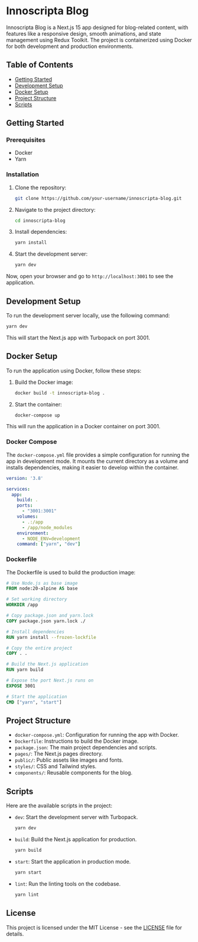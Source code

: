 
# Innoscripta Blog

Innoscripta Blog is a Next.js 15 app designed for blog-related content, with features like a responsive design, smooth animations, and state management using Redux Toolkit. The project is containerized using Docker for both development and production environments.

## Table of Contents

- [Getting Started](#getting-started)
- [Development Setup](#development-setup)
- [Docker Setup](#docker-setup)
- [Project Structure](#project-structure)
- [Scripts](#scripts)

## Getting Started

### Prerequisites

- Docker
- Yarn

### Installation

1. Clone the repository:
   ```bash
   git clone https://github.com/your-username/innoscripta-blog.git
   ```

2. Navigate to the project directory:
   ```bash
   cd innoscripta-blog
   ```

3. Install dependencies:
   ```bash
   yarn install
   ```

4. Start the development server:
   ```bash
   yarn dev
   ```

Now, open your browser and go to `http://localhost:3001` to see the application.

## Development Setup

To run the development server locally, use the following command:

```bash
yarn dev
```

This will start the Next.js app with Turbopack on port 3001.

## Docker Setup

To run the application using Docker, follow these steps:

1. Build the Docker image:
   ```bash
   docker build -t innoscripta-blog .
   ```

2. Start the container:
   ```bash
   docker-compose up
   ```

This will run the application in a Docker container on port 3001.

### Docker Compose

The `docker-compose.yml` file provides a simple configuration for running the app in development mode. It mounts the current directory as a volume and installs dependencies, making it easier to develop within the container.

```yaml
version: '3.8'

services:
  app:
    build: .
    ports:
      - "3001:3001"
    volumes:
      - .:/app
      - /app/node_modules
    environment:
      - NODE_ENV=development
    command: ["yarn", "dev"]
```

### Dockerfile

The Dockerfile is used to build the production image:

```dockerfile
# Use Node.js as base image
FROM node:20-alpine AS base

# Set working directory
WORKDIR /app

# Copy package.json and yarn.lock
COPY package.json yarn.lock ./

# Install dependencies
RUN yarn install --frozen-lockfile

# Copy the entire project
COPY . .

# Build the Next.js application
RUN yarn build

# Expose the port Next.js runs on
EXPOSE 3001

# Start the application
CMD ["yarn", "start"]
```

## Project Structure

- `docker-compose.yml`: Configuration for running the app with Docker.
- `Dockerfile`: Instructions to build the Docker image.
- `package.json`: The main project dependencies and scripts.
- `pages/`: The Next.js pages directory.
- `public/`: Public assets like images and fonts.
- `styles/`: CSS and Tailwind styles.
- `components/`: Reusable components for the blog.

## Scripts

Here are the available scripts in the project:

- `dev`: Start the development server with Turbopack.
  ```bash
  yarn dev
  ```

- `build`: Build the Next.js application for production.
  ```bash
  yarn build
  ```

- `start`: Start the application in production mode.
  ```bash
  yarn start
  ```

- `lint`: Run the linting tools on the codebase.
  ```bash
  yarn lint
  ```

## License

This project is licensed under the MIT License - see the [LICENSE](LICENSE) file for details.

